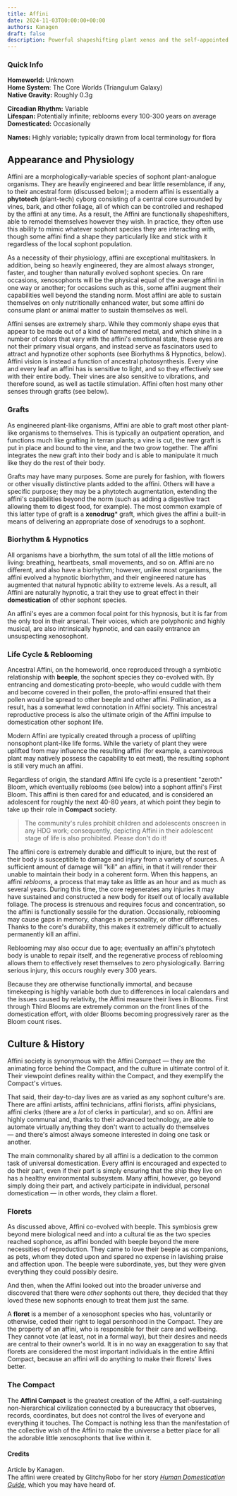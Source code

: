 ```yaml
---
title: Affini
date: 2024-11-03T00:00:00+00:00
authors: Kanagen
draft: false
description: Powerful shapeshifting plant xenos and the self-appointed caretakers of all sophont life.
---
```

### Quick Info 
**Homeworld:** Unknown  
**Home System**: The Core Worlds (Triangulum Galaxy)  
**Native Gravity:** Roughly 0.3g

**Circadian Rhythm:** Variable  
**Lifespan:** Potentially infinite; reblooms every 100-300 years on average  
**Domesticated:** Occasionally

**Names:** Highly variable; typically drawn from local terminology for flora
## Appearance and Physiology
Affini are a morphologically-variable species of sophont plant-analogue organisms. They are heavily engineered and bear little resemblance, if any, to their ancestral form (discussed below); a modern affini is essentially a **phytotech** (plant-tech) cyborg consisting of a central core surrounded by vines, bark, and other foliage, all of which can be controlled and reshaped by the affini at any time. As a result, the Affini are functionally shapeshifters, able to remodel themselves however they wish. In practice, they often use this ability to mimic whatever sophont species they are interacting with, though some affini find a shape they particularly like and stick with it regardless of the local sophont population. 

As a necessity of their physiology, affini are exceptional multitaskers. In addition, being so heavily engineered, they are almost always stronger, faster, and tougher than naturally evolved sophont species. On rare occasions, xenosophonts will be the physical equal of the average affini in one way or another; for occasions such as this, some affini augment their capabilities well beyond the standing norm. Most affini are able to sustain themselves on only nutritionally enhanced water, but some affini do consume plant or animal matter to sustain themselves as well. 

Affini senses are extremely sharp. While they commonly shape eyes that appear to be made out of a kind of hammered metal, and which shine in a number of colors that vary with the affini's emotional state, these eyes are not their primary visual organs, and instead serve as fascinators used to attract and hypnotize other sophonts (see Biorhythms & Hypnotics, below). Affini vision is instead a function of ancestral photosynthesis. Every vine and every leaf an affini has is sensitive to light, and so they effectively see with their entire body. Their vines are also sensitive to vibrations, and therefore sound, as well as tactile stimulation. Affini often host many other senses through grafts (see below). 
### Grafts
As engineered plant-like organisms, Affini are able to graft most other plant-like organisms to themselves. This is typically an outpatient operation, and functions much like grafting in terran plants; a vine is cut, the new graft is put in place and bound to the vine, and the two grow together. The affini integrates the new graft into their body and is able to manipulate it much like they do the rest of their body. 

Grafts may have many purposes. Some are purely for fashion, with flowers or other visually distinctive plants added to the affini. Others will have a specific purpose; they may be a phytotech augmentation, extending the affini's capabilities beyond the norm (such as adding a digestive tract allowing them to digest food, for example). The most common example of this latter type of graft is a **xenodrug*** graft, which gives the affini a built-in means of delivering an appropriate dose of xenodrugs to a sophont. 
### Biorhythm & Hypnotics
All organisms have a biorhythm, the sum total of all the little motions of living: breathing, heartbeats, small movements, and so on. Affini are no different, and also have a biorhythm; however, unlike most organisms, the affini evolved a hypnotic biorhythm, and their engineered nature has augmented that natural hypnotic ability to extreme levels. As a result, all Affini are naturally hypnotic, a trait they use to great effect in their **domestication** of other sophont species. 

An affini's eyes are a common focal point for this hypnosis, but it is far from the only tool in their arsenal. Their voices, which are polyphonic and highly musical, are also intrinsically hypnotic, and can easily entrance an unsuspecting xenosophont. 
### Life Cycle & Reblooming 
Ancestral Affini, on the homeworld, once reproduced through a symbiotic relationship with **beeple**, the sophont species they co-evolved with. By entrancing and domesticating proto-beeple, who would cuddle with them and become covered in their pollen, the proto-affini ensured that their pollen would be spread to other beeple and other affini. Pollination, as a result, has a somewhat lewd connotation in Affini society. This ancestral reproductive process is also the ultimate origin of the Affini impulse to domestication other sophont life.

Modern Affini are typically created through a process of uplifting nonsophont plant-like life forms. While the variety of plant they were uplifted from may influence the resulting affini (for example, a carnivorous plant may natively possess the capability to eat meat), the resulting sophont is still very much an affini.

Regardless of origin, the standard Affini life cycle is a presentient "zeroth" Bloom, which eventually reblooms (see below) into a sophont affini's First Bloom. This affini is then cared for and educated, and is considered an adolescent for roughly the next 40-80 years, at which point they begin to take up their role in **Compact** society.

> The community's rules prohibit children and adolescents onscreen in any HDG work; consequently, depicting Affini in their adolescent stage of life is also prohibited. Please don't do it! 

The affini core is extremely durable and difficult to injure, but the rest of their body is susceptible to damage and injury from a variety of sources. A sufficient amount of damage will "kill" an affini, in that it will render their unable to maintain their body in a coherent form. When this happens, an affini *reblooms*, a process that may take as little as an hour and as much as several years. During this time, the core regenerates any injuries it may have sustained and constructed a new body for itself out of locally available foliage. The process is strenuous and requires focus and concentration, so the affini is functionally sessile for the duration. Occasionally, reblooming may cause gaps in memory, changes in personality, or other differences. Thanks to the core's durability, this makes it extremely difficult to actually permanently kill an affini.

Reblooming may also occur due to age; eventually an affini's phytotech body is unable to repair itself, and the regenerative process of reblooming allows them to effectively reset themselves to zero physiologically. Barring serious injury, this occurs roughly every 300 years.

Because they are otherwise functionally immortal, and because timekeeping is highly variable both due to differences in local calendars and the issues caused by relativity, the Affini measure their lives in Blooms. First through Third Blooms are extremely common on the front lines of the domestication effort, with older Blooms becoming progressively rarer as the Bloom count rises.
## Culture & History 
Affini society is synonymous with the Affini Compact — they are the animating force behind the Compact, and the culture in ultimate control of it. Their viewpoint defines reality within the Compact, and they exemplify the Compact's virtues.

That said, their day-to-day lives are as varied as any sophont culture's are. There are affini artists, affini technicians, affini florists, affini physicians, affini clerks (there are a _lot_ of clerks in particular), and so on. Affini are highly communal and, thanks to their advanced technology, are able to automate virtually anything they don't want to actually do themselves — and there's almost always someone interested in doing one task or another. 

The main commonality shared by all affini is a dedication to the common task of universal domestication. Every affini is encouraged and expected to do their part, even if their part is simply ensuring that the ship they live on has a healthy environmental subsystem. Many affini, however, go beyond simply doing their part, and actively participate in individual, personal domestication — in other words, they claim a floret.
### Florets
As discussed above, Affini co-evolved with beeple. This symbiosis grew beyond mere biological need and into a cultural tie as the two species reached sophonce, as affini bonded with beeple beyond the mere necessities of reproduction. They came to love their beeple as companions, as pets, whom they doted upon and spared no expense in lavishing praise and affection upon. The beeple were subordinate, yes, but they were given everything they could possibly desire. 

And then, when the Affini looked out into the broader universe and discovered that there were _other_ sophonts out there, they decided that they loved these new sophonts enough to treat them just the same.

A **floret** is a member of a xenosophont species who has, voluntarily or otherwise, ceded their right to legal personhood in the Compact. They are the property of an affini, who is responsible for their care and wellbeing. They cannot vote (at least, not in a formal way), but their desires and needs are central to their owner's world. It is in no way an exaggeration to say that florets are considered the most important individuals in the entire Affini Compact, because an affini will do anything to make their florets' lives better.
### The Compact 
The **Affini Compact** is the greatest creation of the Affini, a self-sustaining non-hierarchical civilization connected by a bureaucracy that observes, records, coordinates, but does not control the lives of everyone and everything it touches. The Compact is nothing less than the manifestation of the collective wish of the Affini to make the universe a better place for all the adorable little xenosophonts that live within it.
#### Credits
Article by Kanagen.  
The affini were created by GlitchyRobo for her story [_Human Domestication Guide_](https://archiveofourown.org/works/45190954/), which you may have heard of.